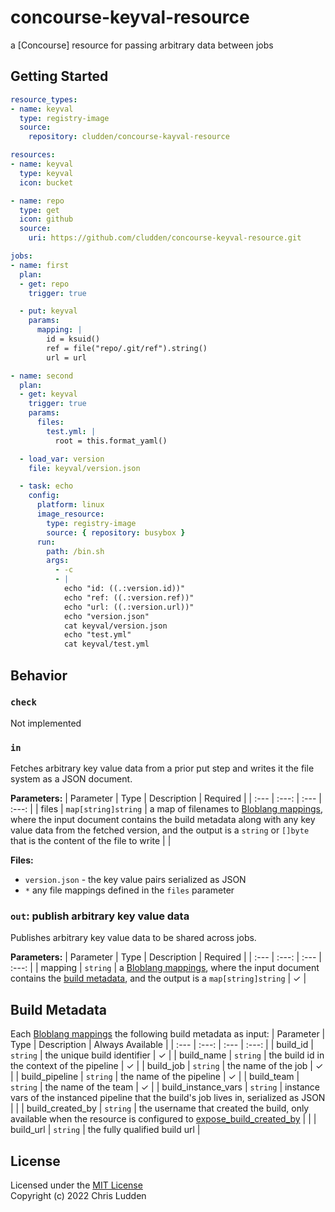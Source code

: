 # concourse-keyval-resource
a [Concourse] resource for passing arbitrary data between jobs

## Getting Started
```yaml
resource_types:
- name: keyval
  type: registry-image
  source:
    repository: cludden/concourse-kayval-resource

resources:
- name: keyval
  type: keyval
  icon: bucket

- name: repo
  type: get
  icon: github
  source:
    uri: https://github.com/cludden/concourse-keyval-resource.git

jobs:
- name: first
  plan:
  - get: repo
    trigger: true

  - put: keyval
    params:
      mapping: |
        id = ksuid()
        ref = file("repo/.git/ref").string()
        url = url

- name: second
  plan:
  - get: keyval
    trigger: true
    params:
      files:
        test.yml: |
          root = this.format_yaml()

  - load_var: version
    file: keyval/version.json

  - task: echo
    config:
      platform: linux
      image_resource:
        type: registry-image
        source: { repository: busybox }
      run:
        path: /bin.sh
        args: 
          - -c
          - |
            echo "id: ((.:version.id))"
            echo "ref: ((.:version.ref))"
            echo "url: ((.:version.url))"
            echo "version.json"
            cat keyval/version.json
            echo "test.yml"
            cat keyval/test.yml
```

## Behavior

### `check`
Not implemented

### `in`
Fetches arbitrary key value data from a prior put step and writes it the file system as a JSON document.

**Parameters:**
| Parameter | Type | Description | Required |
| :--- | :---: | :--- | :---: |
| files | `map[string]string` | a map of filenames to [Bloblang mappings](https://www.benthos.dev/docs/guides/bloblang/about), where the input document contains the build metadata along with any key value data from the fetched version, and the output is a `string` or `[]byte` that is the content of the file to write | |

**Files:**
- `version.json` - the key value pairs serialized as JSON
- `*` any file mappings defined in the `files` parameter

### `out`: publish arbitrary key value data
Publishes arbitrary key value data to be shared across jobs.

**Parameters:**
| Parameter | Type | Description | Required |
| :--- | :---: | :--- | :---: |
| mapping | `string` | a [Bloblang mappings](https://www.benthos.dev/docs/guides/bloblang/about), where the input document contains the [build metadata](https://concourse-ci.org/implementing-resource-types.html#resource-metadata), and the output is a `map[string]string` | ✓ |

## Build Metadata
Each [Bloblang mappings](https://www.benthos.dev/docs/guides/bloblang/about) the following build metadata as input:
| Parameter | Type | Description | Always Available |
| :--- | :---: | :--- | :---: |
| build_id | `string` | the unique build identifier | ✓ |
| build_name | `string` | the build id in the context of the pipeline | ✓ |
| build_job | `string` | the name of the job | ✓ |
| build_pipeline | `string` | the name of the pipeline | ✓ |
| build_team | `string` | the name of the team | ✓ |
| build_instance_vars | `string` | instance vars of the instanced pipeline that the build's job lives in, serialized as JSON | |
| build_created_by | `string` | the username that created the build, only available when the resource is configured to [expose_build_created_by](https://concourse-ci.org/resources.html#schema.resource.expose_build_created_by) | |
| build_url | `string` | the fully qualified build url |

## License
Licensed under the [MIT License](LICENSE.md)  
Copyright (c) 2022 Chris Ludden